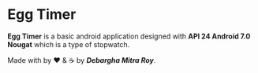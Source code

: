 # Egg Timer

**Egg Timer** is a basic android application designed with **API 24 Android 7.0 Nougat** which is a type of stopwatch.

Made with by ❤️ & ☕ by ***Debargha Mitra Roy***.